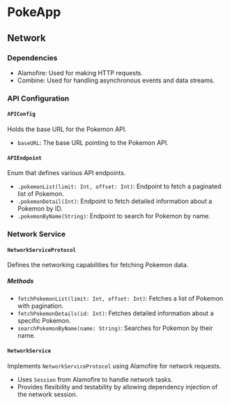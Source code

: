 # PokeApp

## Network

### Dependencies

- Alamofire: Used for making HTTP requests.
- Combine: Used for handling asynchronous events and data streams.

### API Configuration

#### `APIConfig`

Holds the base URL for the Pokemon API.

- `baseURL`: The base URL pointing to the Pokemon API.

#### `APIEndpoint`

Enum that defines various API endpoints.

- `.pokemonList(limit: Int, offset: Int)`: Endpoint to fetch a paginated list of Pokemon.
- `.pokemonDetail(Int)`: Endpoint to fetch detailed information about a Pokemon by ID.
- `.pokemonByName(String)`: Endpoint to search for Pokemon by name.

### Network Service

#### `NetworkServiceProtocol`
Defines the networking capabilities for fetching Pokemon data.

##### Methods

- `fetchPokemonList(limit: Int, offset: Int)`: Fetches a list of Pokemon with pagination.
- `fetchPokemonDetails(id: Int)`: Fetches detailed information about a specific Pokemon.
- `searchPokemonByName(name: String)`: Searches for Pokemon by their name.

#### `NetworkService`
Implements `NetworkServiceProtocol` using Alamofire for network requests.

- Uses `Session` from Alamofire to handle network tasks.
- Provides flexibility and testability by allowing dependency injection of the network session.